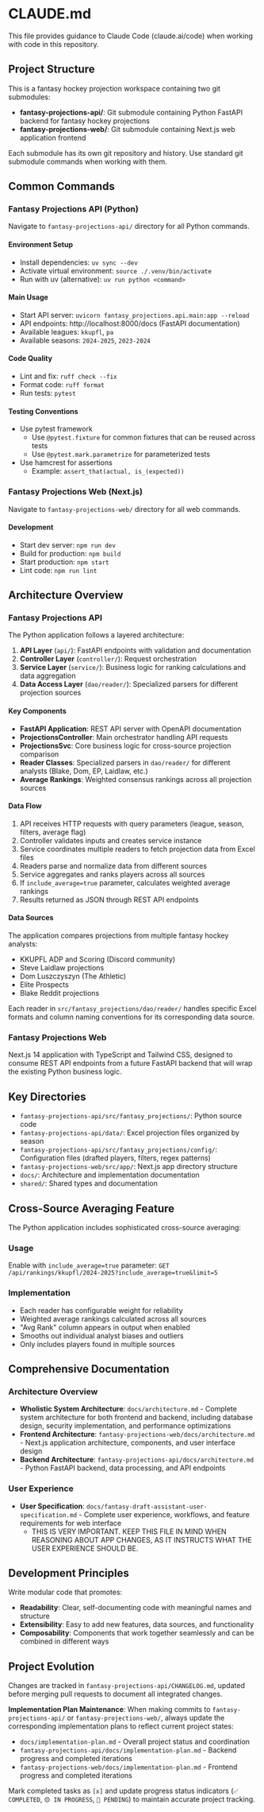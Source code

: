 # CLAUDE.md

This file provides guidance to Claude Code (claude.ai/code) when working with code in this repository.

## Project Structure

This is a fantasy hockey projection workspace containing two git submodules:
- **fantasy-projections-api/**: Git submodule containing Python FastAPI backend for fantasy hockey projections
- **fantasy-projections-web/**: Git submodule containing Next.js web application frontend

Each submodule has its own git repository and history. Use standard git submodule commands when working with them.

## Common Commands

### Fantasy Projections API (Python)

Navigate to `fantasy-projections-api/` directory for all Python commands.

#### Environment Setup
- Install dependencies: `uv sync --dev`
- Activate virtual environment: `source ./.venv/bin/activate`
- Run with uv (alternative): `uv run python <command>`

#### Main Usage
- Start API server: `uvicorn fantasy_projections.api.main:app --reload`
- API endpoints: http://localhost:8000/docs (FastAPI documentation)
- Available leagues: `kkupfl`, `pa`
- Available seasons: `2024-2025`, `2023-2024`

#### Code Quality
- Lint and fix: `ruff check --fix`
- Format code: `ruff format`
- Run tests: `pytest`

#### Testing Conventions
- Use pytest framework
  - Use `@pytest.fixture` for common fixtures that can be reused across tests
  - Use `@pytest.mark.parametrize` for parameterized tests
- Use hamcrest for assertions
  - Example: `assert_that(actual, is_(expected))`

### Fantasy Projections Web (Next.js)

Navigate to `fantasy-projections-web/` directory for all web commands.

#### Development
- Start dev server: `npm run dev`
- Build for production: `npm build`
- Start production: `npm start`
- Lint code: `npm run lint`

## Architecture Overview

### Fantasy Projections API
The Python application follows a layered architecture:

1. **API Layer** (`api/`): FastAPI endpoints with validation and documentation
2. **Controller Layer** (`controller/`): Request orchestration
3. **Service Layer** (`service/`): Business logic for ranking calculations and data aggregation
4. **Data Access Layer** (`dao/reader/`): Specialized parsers for different projection sources

#### Key Components
- **FastAPI Application**: REST API server with OpenAPI documentation
- **ProjectionsController**: Main orchestrator handling API requests
- **ProjectionsSvc**: Core business logic for cross-source projection comparison  
- **Reader Classes**: Specialized parsers in `dao/reader/` for different analysts (Blake, Dom, EP, Laidlaw, etc.)
- **Average Rankings**: Weighted consensus rankings across all projection sources

#### Data Flow
1. API receives HTTP requests with query parameters (league, season, filters, average flag)
2. Controller validates inputs and creates service instance
3. Service coordinates multiple readers to fetch projection data from Excel files
4. Readers parse and normalize data from different sources
5. Service aggregates and ranks players across all sources
6. If `include_average=true` parameter, calculates weighted average rankings
7. Results returned as JSON through REST API endpoints

#### Data Sources
The application compares projections from multiple fantasy hockey analysts:
- KKUPFL ADP and Scoring (Discord community)
- Steve Laidlaw projections
- Dom Luszczyszyn (The Athletic)
- Elite Prospects
- Blake Reddit projections

Each reader in `src/fantasy_projections/dao/reader/` handles specific Excel formats and column naming conventions for its corresponding data source.

### Fantasy Projections Web
Next.js 14 application with TypeScript and Tailwind CSS, designed to consume REST API endpoints from a future FastAPI backend that will wrap the existing Python business logic.

## Key Directories
- `fantasy-projections-api/src/fantasy_projections/`: Python source code
- `fantasy-projections-api/data/`: Excel projection files organized by season
- `fantasy-projections-api/src/fantasy_projections/config/`: Configuration files (drafted players, filters, regex patterns)
- `fantasy-projections-web/src/app/`: Next.js app directory structure
- `docs/`: Architecture and implementation documentation
- `shared/`: Shared types and documentation

## Cross-Source Averaging Feature

The Python application includes sophisticated cross-source averaging:

### Usage
Enable with `include_average=true` parameter: `GET /api/rankings/kkupfl/2024-2025?include_average=true&limit=5`

### Implementation
- Each reader has configurable weight for reliability
- Weighted average rankings calculated across all sources
- "Avg Rank" column appears in output when enabled
- Smooths out individual analyst biases and outliers
- Only includes players found in multiple sources

## Comprehensive Documentation

### Architecture Overview
- **Wholistic System Architecture**: `docs/architecture.md` - Complete system architecture for both frontend and backend, including database design, security implementation, and performance optimizations
- **Frontend Architecture**: `fantasy-projections-web/docs/architecture.md` - Next.js application architecture, components, and user interface design
- **Backend Architecture**: `fantasy-projections-api/docs/architecture.md` - Python FastAPI backend, data processing, and API endpoints

### User Experience
- **User Specification**: `docs/fantasy-draft-assistant-user-specification.md` - Complete user experience, workflows, and feature requirements for web interface
  - THIS IS VERY IMPORTANT. KEEP THIS FILE IN MIND WHEN REASONING ABOUT APP CHANGES, AS IT INSTRUCTS WHAT THE USER EXPERIENCE SHOULD BE.

## Development Principles

Write modular code that promotes:
- **Readability**: Clear, self-documenting code with meaningful names and structure
- **Extensibility**: Easy to add new features, data sources, and functionality
- **Composability**: Components that work together seamlessly and can be combined in different ways

## Project Evolution
Changes are tracked in `fantasy-projections-api/CHANGELOG.md`, updated before merging pull requests to document all integrated changes.

**Implementation Plan Maintenance**: When making commits to `fantasy-projections-api/` or `fantasy-projections-web/`, always update the corresponding implementation plans to reflect current project states:
- `docs/implementation-plan.md` - Overall project status and coordination
- `fantasy-projections-api/docs/implementation-plan.md` - Backend progress and completed iterations
- `fantasy-projections-web/docs/implementation-plan.md` - Frontend progress and completed iterations

Mark completed tasks as `[x]` and update progress status indicators (`✅ COMPLETED`, `🟡 IN PROGRESS`, `🔄 PENDING`) to maintain accurate project tracking.

